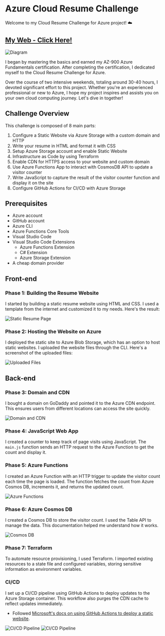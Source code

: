 # Azure Cloud Resume Challenge
Welcome to my Cloud Resume Challenge for Azure project! ☁️

## [My Web - Click Here!](https://azureresumeyahav.z6.web.core.windows.net/)

![Diagram](https://github.com/DorAvissar/ResumeChallenge-/blob/main/diagram.png?raw=true)

I began by mastering the basics and earned my AZ-900 Azure Fundamentals certification. After completing the certification, I dedicated myself to the Cloud Resume Challenge for Azure.

Over the course of two intensive weekends, totaling around 30-40 hours, I devoted significant effort to this project. Whether you're an experienced professional or new to Azure, I hope my project inspires and assists you on your own cloud computing journey. Let's dive in together!

## Challenge Overview
This challenge is composed of 8 main parts:
1. Configure a Static Website via Azure Storage with a custom domain and HTTP
2. Write your resume in HTML and format it with CSS
3. Setup Azure Storage account and enable Static Website
4. Infrastructure as Code by using Terraform
5. Enable CDN for HTTPS access to your website and custom domain
6. Use Azure Functions App to interact with CosmosDB API to update a visitor counter
7. Write JavaScript to capture the result of the visitor counter function and display it on the site
8. Configure GitHub Actions for CI/CD with Azure Storage

## Prerequisites
- Azure account
- GitHub account
- Azure CLI
- Azure Functions Core Tools
- Visual Studio Code
- Visual Studio Code Extensions
  - Azure Functions Extension
  - C# Extension
  - Azure Storage Extension
- A cheap domain provider 

## Front-end

### Phase 1: Building the Resume Website
I started by building a static resume website using HTML and CSS. I used a template from the internet and customized it to my needs. Here's the result:

![Static Resume Page](https://github.com/yahav123456/Resume_Challenge/assets/166650066/329d5b2d-e262-40d0-8e32-82a75c81e5d0)

### Phase 2: Hosting the Website on Azure
I deployed the static site to Azure Blob Storage, which has an option to host static websites. I uploaded the website files through the CLI. Here's a screenshot of the uploaded files:

![Uploaded Files](https://github.com/yahav123456/Resume_Challenge/assets/166650066/af683086-6349-4ba9-bd4a-65be74d619bc)

## Back-end

### Phase 3: Domain and CDN
I bought a domain on GoDaddy and pointed it to the Azure CDN endpoint. This ensures users from different locations can access the site quickly.

![Domain and CDN](https://github.com/yahav123456/Resume_Challenge/assets/166650066/0b5f3f1c-f105-4941-bb90-f83e7ccac955)

### Phase 4: JavaScript Web App
I created a counter to keep track of page visits using JavaScript. The `main.js` function sends an HTTP request to the Azure Function to get the count and display it.

### Phase 5: Azure Functions
I created an Azure Function with an HTTP trigger to update the visitor count each time the page is loaded. The function fetches the count from Azure Cosmos DB, increments it, and returns the updated count.

![Azure Functions](https://github.com/yahav123456/Resume_Challenge/assets/166650066/afab9a1d-8cbe-4862-8d6c-eac6afa3e2b1)

### Phase 6: Azure Cosmos DB
I created a Cosmos DB to store the visitor count. I used the Table API to manage the data. This documentation helped me understand how it works.

![Cosmos DB](https://github.com/yahav123456/Resume_Challenge/assets/166650066/16eb1741-c60f-488a-8771-493e3853e63f)

### Phase 7: Terraform
To automate resource provisioning, I used Terraform. I imported existing resources to a state file and configured variables, storing sensitive information as environment variables.

### CI/CD
I set up a CI/CD pipeline using GitHub Actions to deploy updates to the Azure Storage container. This workflow also purges the CDN cache to reflect updates immediately.

- Followed [Microsoft's docs on using GitHub Actions to deploy a static website](https://learn.microsoft.com/en-us/azure/storage/blobs/storage-blobs-static-site-github-actions?tabs=userlevel).

![CI/CD Pipeline](https://github.com/yahav123456/Resume_Challenge/assets/166650066/2bc8f90b-3fbb-4408-be02-178aee09404d)
![CI/CD Pipeline](https://github.com/yahav123456/Resume_Challenge/assets/166650066/ca2f1c30-765a-45c7-b743-5294765909c3)
